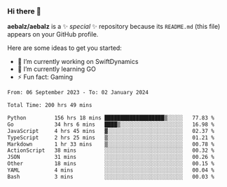 ### Hi there 👋

**aebalz/aebalz** is a ✨ _special_ ✨ repository because its `README.md` (this file) appears on your GitHub profile.

Here are some ideas to get you started:

- 🔭 I’m currently working on SwiftDynamics
- 🌱 I’m currently learning GO
-  ⚡ Fun fact: Gaming
  
  <!--
- 👯 I’m looking to collaborate on ...
- 🤔 I’m looking for help with ...
- 💬 Ask me about ...
- 📫 How to reach me: ...
- 😄 Pronouns: ...
-->

<!--START_SECTION:waka-->

```txt
From: 06 September 2023 - To: 02 January 2024

Total Time: 200 hrs 49 mins

Python         156 hrs 18 mins ███████████████████▒░░░░░   77.83 %
Go             34 hrs 6 mins   ████▒░░░░░░░░░░░░░░░░░░░░   16.98 %
JavaScript     4 hrs 45 mins   ▓░░░░░░░░░░░░░░░░░░░░░░░░   02.37 %
TypeScript     2 hrs 25 mins   ▒░░░░░░░░░░░░░░░░░░░░░░░░   01.21 %
Markdown       1 hr 33 mins    ▒░░░░░░░░░░░░░░░░░░░░░░░░   00.78 %
ActionScript   38 mins         ░░░░░░░░░░░░░░░░░░░░░░░░░   00.32 %
JSON           31 mins         ░░░░░░░░░░░░░░░░░░░░░░░░░   00.26 %
Other          18 mins         ░░░░░░░░░░░░░░░░░░░░░░░░░   00.15 %
YAML           4 mins          ░░░░░░░░░░░░░░░░░░░░░░░░░   00.04 %
Bash           3 mins          ░░░░░░░░░░░░░░░░░░░░░░░░░   00.03 %
```

<!--END_SECTION:waka-->
